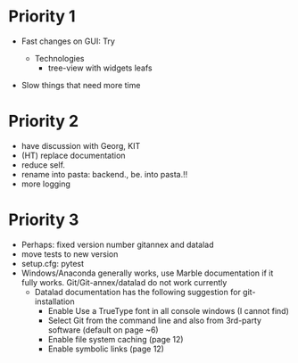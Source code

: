 # Priority 1
- Fast changes on GUI: Try
  - Technologies
    - tree-view with widgets leafs

- Slow things that need more time

# Priority 2
- have discussion with Georg, KIT
- (HT) replace documentation
- reduce self.
- rename into pasta: backend., be. into pasta.!!
- more logging

# Priority 3
- Perhaps: fixed version number gitannex and datalad
- move tests to new version
- setup.cfg: pytest
- Windows/Anaconda generally works, use Marble documentation if it fully works. Git/Git-annex/datalad do not work currently
  - Datalad documentation has the following suggestion for git-installation
    - Enable Use a TrueType font in all console windows  (I cannot find)
    - Select Git from the command line and also from 3rd-party software (default on page ~6)
    - Enable file system caching (page 12)
    - Enable symbolic links (page 12)


